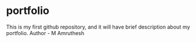 # portfolio
This is my first github repository, and it will have brief description about my portfolio.
Author - M Amruthesh


